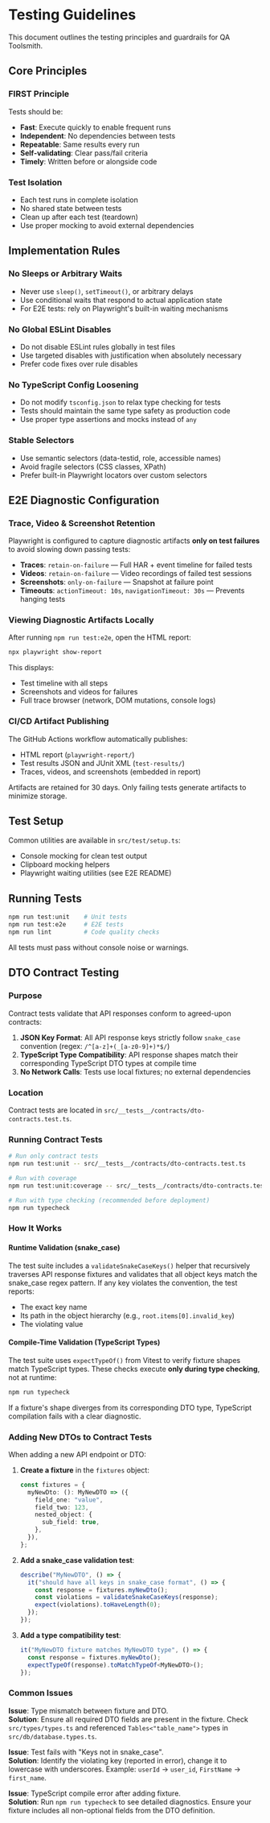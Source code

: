 # Testing Guidelines

This document outlines the testing principles and guardrails for QA Toolsmith.

## Core Principles

### FIRST Principle
Tests should be:
- **Fast**: Execute quickly to enable frequent runs
- **Independent**: No dependencies between tests
- **Repeatable**: Same results every run
- **Self-validating**: Clear pass/fail criteria
- **Timely**: Written before or alongside code

### Test Isolation
- Each test runs in complete isolation
- No shared state between tests
- Clean up after each test (teardown)
- Use proper mocking to avoid external dependencies

## Implementation Rules

### No Sleeps or Arbitrary Waits
- Never use `sleep()`, `setTimeout()`, or arbitrary delays
- Use conditional waits that respond to actual application state
- For E2E tests: rely on Playwright's built-in waiting mechanisms

### No Global ESLint Disables
- Do not disable ESLint rules globally in test files
- Use targeted disables with justification when absolutely necessary
- Prefer code fixes over rule disables

### No TypeScript Config Loosening
- Do not modify `tsconfig.json` to relax type checking for tests
- Tests should maintain the same type safety as production code
- Use proper type assertions and mocks instead of `any`

### Stable Selectors
- Use semantic selectors (data-testid, role, accessible names)
- Avoid fragile selectors (CSS classes, XPath)
- Prefer built-in Playwright locators over custom selectors

## E2E Diagnostic Configuration

### Trace, Video & Screenshot Retention

Playwright is configured to capture diagnostic artifacts **only on test failures** to avoid slowing down passing tests:

- **Traces**: `retain-on-failure` — Full HAR + event timeline for failed tests
- **Videos**: `retain-on-failure` — Video recordings of failed test sessions
- **Screenshots**: `only-on-failure` — Snapshot at failure point
- **Timeouts**: `actionTimeout: 10s`, `navigationTimeout: 30s` — Prevents hanging tests

### Viewing Diagnostic Artifacts Locally

After running `npm run test:e2e`, open the HTML report:
```bash
npx playwright show-report
```

This displays:
- Test timeline with all steps
- Screenshots and videos for failures
- Full trace browser (network, DOM mutations, console logs)

### CI/CD Artifact Publishing

The GitHub Actions workflow automatically publishes:
- HTML report (`playwright-report/`)
- Test results JSON and JUnit XML (`test-results/`)
- Traces, videos, and screenshots (embedded in report)

Artifacts are retained for 30 days. Only failing tests generate artifacts to minimize storage.

## Test Setup

Common utilities are available in `src/test/setup.ts`:
- Console mocking for clean test output
- Clipboard mocking helpers
- Playwright waiting utilities (see E2E README)

## Running Tests

```bash
npm run test:unit    # Unit tests
npm run test:e2e     # E2E tests
npm run lint         # Code quality checks
```

All tests must pass without console noise or warnings.

## DTO Contract Testing

### Purpose

Contract tests validate that API responses conform to agreed-upon contracts:

1. **JSON Key Format**: All API response keys strictly follow `snake_case` convention (regex: `/^[a-z]+(_[a-z0-9]+)*$/`)
2. **TypeScript Type Compatibility**: API response shapes match their corresponding TypeScript DTO types at compile time
3. **No Network Calls**: Tests use local fixtures; no external dependencies

### Location

Contract tests are located in `src/__tests__/contracts/dto-contracts.test.ts`.

### Running Contract Tests

```bash
# Run only contract tests
npm run test:unit -- src/__tests__/contracts/dto-contracts.test.ts

# Run with coverage
npm run test:unit:coverage -- src/__tests__/contracts/dto-contracts.test.ts

# Run with type checking (recommended before deployment)
npm run typecheck
```

### How It Works

#### Runtime Validation (snake_case)

The test suite includes a `validateSnakeCaseKeys()` helper that recursively traverses API response fixtures and validates that all object keys match the snake_case regex pattern. If any key violates the convention, the test reports:

- The exact key name
- Its path in the object hierarchy (e.g., `root.items[0].invalid_key`)
- The violating value

#### Compile-Time Validation (TypeScript Types)

The test suite uses `expectTypeOf()` from Vitest to verify fixture shapes match TypeScript types. These checks execute **only during type checking**, not at runtime:

```bash
npm run typecheck
```

If a fixture's shape diverges from its corresponding DTO type, TypeScript compilation fails with a clear diagnostic.

### Adding New DTOs to Contract Tests

When adding a new API endpoint or DTO:

1. **Create a fixture** in the `fixtures` object:
   ```typescript
   const fixtures = {
     myNewDto: (): MyNewDTO => ({
       field_one: "value",
       field_two: 123,
       nested_object: {
         sub_field: true,
       },
     }),
   };
   ```

2. **Add a snake_case validation test**:
   ```typescript
   describe("MyNewDTO", () => {
     it("should have all keys in snake_case format", () => {
       const response = fixtures.myNewDto();
       const violations = validateSnakeCaseKeys(response);
       expect(violations).toHaveLength(0);
     });
   });
   ```

3. **Add a type compatibility test**:
   ```typescript
   it("MyNewDTO fixture matches MyNewDTO type", () => {
     const response = fixtures.myNewDto();
     expectTypeOf(response).toMatchTypeOf<MyNewDTO>();
   });
   ```

### Common Issues

**Issue**: Type mismatch between fixture and DTO.  
**Solution**: Ensure all required DTO fields are present in the fixture. Check `src/types/types.ts` and referenced `Tables<"table_name">` types in `src/db/database.types.ts`.

**Issue**: Test fails with "Keys not in snake_case".  
**Solution**: Identify the violating key (reported in error), change it to lowercase with underscores. Example: `userId` → `user_id`, `FirstName` → `first_name`.

**Issue**: TypeScript compile error after adding fixture.  
**Solution**: Run `npm run typecheck` to see detailed diagnostics. Ensure your fixture includes all non-optional fields from the DTO definition.
